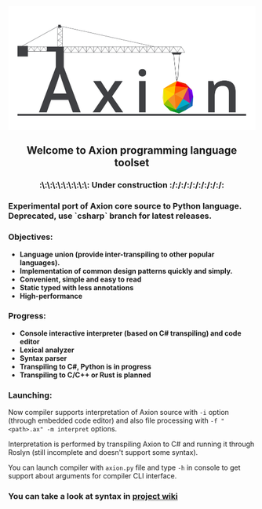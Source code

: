 <img align="center" src="https://github.com/F1uctus/Axion/blob/csharp/Other/Graphics/Axion_Mini.png" />

<h2 align="center">Welcome to Axion programming language toolset</h2>
<h3 align="center">:\:\:\:\:\:\:\:\:\: Under construction :/:/:/:/:/:/:/:/:/:</h3>

<h3>Experimental port of Axion core source to Python language. Deprecated, use `csharp` branch for latest releases.</h3>

### Objectives:

- **Language union (provide inter-transpiling to other popular languages).**
- **Implementation of common design patterns quickly and simply.**
- **Convenient, simple and easy to read**
-  **Static typed with less annotations**
- **High-performance**

### Progress:

- **Console interactive interpreter (based on C# transpiling) and code editor**
- **Lexical analyzer**
- **Syntax parser**
- **Transpiling to C#, Python is in progress**
- **Transpiling to C/C++ or Rust is planned**

### Launching:

Now compiler supports interpretation of Axion source
with `-i` option (through embedded code editor) and
also file processing with `-f "<path>.ax" -m interpret` options.

Interpretation is performed by transpiling Axion to C# and running
it through Roslyn (still incomplete and doesn't support some syntax).

You can launch compiler with `axion.py` file
and type `-h` in console to get support
about arguments for compiler CLI interface.

### You can take a look at syntax in [project wiki](https://github.com/F1uctus/Axion/wiki)
